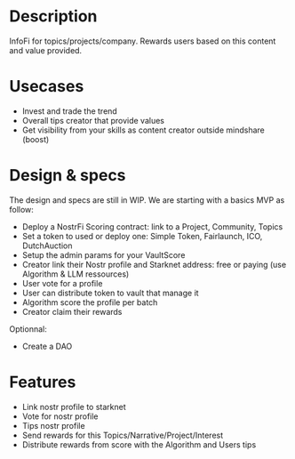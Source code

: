 # Description

InfoFi for topics/projects/company.
Rewards users based on this content and value provided.

# Usecases

- Invest and trade the trend
- Overall tips creator that provide values
- Get visibility from your skills as content creator outside mindshare (boost)

# Design & specs


<!-- MVP specs -->
The design and specs are still in WIP. We are starting with a basics MVP as follow:

- Deploy a NostrFi Scoring contract: link to a Project, Community, Topics
- Set a token to used or deploy one: Simple Token, Fairlaunch, ICO, DutchAuction
- Setup the admin params for your VaultScore
- Creator link their Nostr profile and Starknet address: free or paying (use Algorithm & LLM ressources)
- User vote for a profile
- User can distribute token to vault that manage it
- Algorithm score the profile per batch
- Creator claim their rewards

Optionnal:

- Create a DAO

# Features

- Link nostr profile to starknet
- Vote for nostr profile
- Tips nostr profile
- Send rewards for this Topics/Narrative/Project/Interest
- Distribute rewards from score with the Algorithm and Users tips


